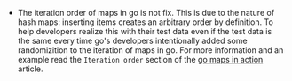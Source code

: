- The iteration order of maps in go is not fix. This is due to the nature of hash maps: inserting items 
creates an arbitrary order by definition. To help developers realize this with their test data even if the 
test data is the same every time go's developers intentionally added some randomizition to the iteration of 
maps in go. For more information and an example read the `Iteration order` section of the 
[go maps in action](https://blog.golang.org/go-maps-in-action) article.